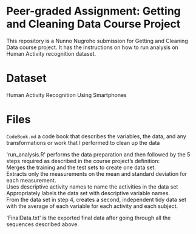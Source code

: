 # Peer-graded Assignment: Getting and Cleaning Data Course Project
This repository is a Nunno Nugroho submission for Getting and Cleaning Data course project. It has the instructions on how to run analysis on Human Activity recognition dataset.

# Dataset
Human Activity Recognition Using Smartphones

# Files
`CodeBook.md` a code book that describes the variables, the data, and any transformations or work that I performed to clean up the data  

'run_analysis.R' performs the data preparation and then followed by the 5 steps required as described in the course project’s definition:  
  Merges the training and the test sets to create one data set.  
  Extracts only the measurements on the mean and standard deviation for each measurement.  
  Uses descriptive activity names to name the activities in the data set  
  Appropriately labels the data set with descriptive variable names.  
  From the data set in step 4, creates a second, independent tidy data set with the average of each variable for each activity and each subject.  

'FinalData.txt' is the exported final data after going through all the sequences described above.  
